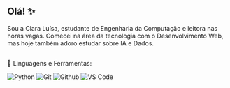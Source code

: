 ## Olá! ✨

Sou a Clara Luísa, estudante de Engenharia da Computação e leitora nas horas vagas. Comecei na área da tecnologia com o Desenvolvimento Web, mas hoje também adoro estudar sobre IA e Dados.  

##

🚀 Linguagens e Ferramentas:

![Python](https://img.shields.io/badge/-Python-black?style=flat-square&logo=Python)
![Git](https://img.shields.io/badge/-Git-black?style=flat-square&logo=Git)
![Github](https://img.shields.io/badge/-Github-black?style=flat-square&logo=Github)
![VS Code](https://img.shields.io/badge/-VS%20Code-black?style=flat-square&logo=visual-studio-code)

<!--
**claraluisa2/claraluisa2** is a ✨ _special_ ✨ repository because its `README.md` (this file) appears on your GitHub profile.

Here are some ideas to get you started:

- 🔭 I’m currently working on ...
- 🌱 I’m currently learning ...
- 👯 I’m looking to collaborate on ...
- 🤔 I’m looking for help with ...
- 💬 Ask me about ...
- 📫 How to reach me: ...
- 😄 Pronouns: ...
- ⚡ Fun fact: ...
-->
